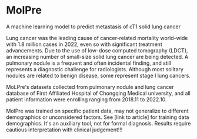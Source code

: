# MolPre
A machine learning model to predict metastasis of cT1 solid lung cancer

Lung cancer was the leading cause of cancer-related mortality world-wide with 1.8 million cases in 2022, even so with significant treatment advancements. Due to the use of low-dose computed tomography (LDCT), an increasing number of small-size solid lung cancer are being detected. A pulmonary nodule is a frequent and often incidental finding, and still represents a diagnostic challenge for radiologists. Although most solitary nodules are related to benign disease, some represent stage I lung cancers.

MoLPre's datasets collected from pulmonary nodule and lung cancer database of First Affiliated Hospital of Chongqing Medical university, and all patient information were enrolling ranging from 2018.11 to 2022.10.

MolPre was trained on specific patient data, may not generalize to different demographics or unconsidered factors. See [link to article] for training data demographics. It's an auxiliary tool, not for formal diagnosis. Results require cautious interpretation with clinical judgement!!!
